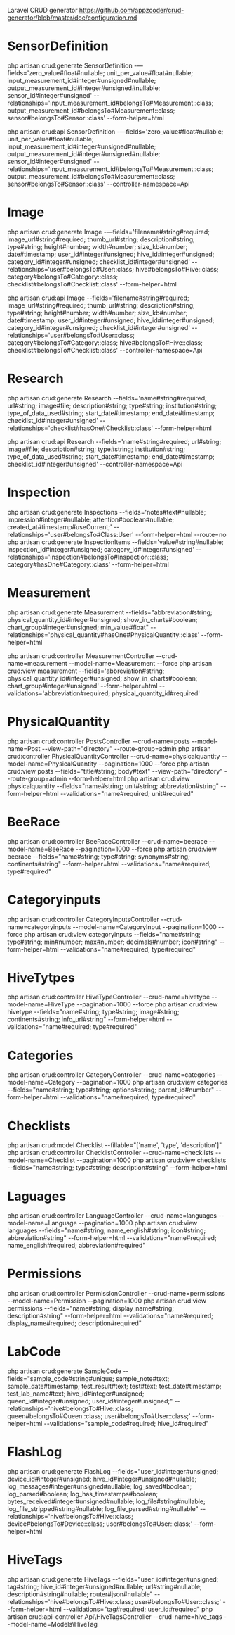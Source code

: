 Laravel CRUD generator
https://github.com/appzcoder/crud-generator/blob/master/doc/configuration.md

# SensorDefinition
php artisan crud:generate SensorDefinition -—fields='zero_value#float#nullable; unit_per_value#float#nullable; input_measurement_id#integer#unsigned#nullable; output_measurement_id#integer#unsigned#nullable; sensor_id#integer#unsigned' --relationships='input_measurement_id#belongsTo#Measurement::class; output_measurement_id#belongsTo#Measurement::class; sensor#belongsTo#Sensor::class' --form-helper=html

php artisan crud:api SensorDefinition -—fields='zero_value#float#nullable; unit_per_value#float#nullable; input_measurement_id#integer#unsigned#nullable; output_measurement_id#integer#unsigned#nullable; sensor_id#integer#unsigned' --relationships='input_measurement_id#belongsTo#Measurement::class; output_measurement_id#belongsTo#Measurement::class; sensor#belongsTo#Sensor::class' --controller-namespace=Api

# Image
php artisan crud:generate Image -—fields='filename#string#required; image_url#string#required; thumb_url#string; description#string; type#string; height#number; width#number; size_kb#number; date#timestamp; user_id#integer#unsigned; hive_id#integer#unsigned; category_id#integer#unsigned; checklist_id#integer#unsigned' --relationships=‘user#belongsTo#User::class; hive#belongsTo#Hive::class; category#belongsTo#Category::class; checklist#belongsTo#Checklist::class' --form-helper=html

php artisan crud:api Image --fields='filename#string#required; image_url#string#required; thumb_url#string; description#string; type#string; height#number; width#number; size_kb#number; date#timestamp; user_id#integer#unsigned; hive_id#integer#unsigned; category_id#integer#unsigned; checklist_id#integer#unsigned' --relationships='user#belongsTo#User::class; category#belongsTo#Category::class; hive#belongsTo#Hive::class; checklist#belongsTo#Checklist::class' --controller-namespace=Api

# Research
php artisan crud:generate Research --fields='name#string#required; url#string; image#file; description#string; type#string; institution#string; type_of_data_used#string; start_date#timestamp; end_date#timestamp; checklist_id#integer#unsigned' --relationships='checklist#hasOne#Checklist::class' --form-helper=html

php artisan crud:api Research --fields='name#string#required; url#string; image#file; description#string; type#string; institution#string; type_of_data_used#string; start_date#timestamp; end_date#timestamp; checklist_id#integer#unsigned' --controller-namespace=Api

# Inspection
php artisan crud:generate Inspections --fields='notes#text#nullable; impression#integer#nullable; attention#boolean#nullable; created_at#timestamp#useCurrent;' --relationships='user#belongsTo#Class:User' --form-helper=html --route=no
php artisan crud:generate InspectionItems --fields='value#string#nullable; inspection_id#integer#unsigned; category_id#integer#unsigned' --relationships='inspection#belongsTo#Inspection::class; category#hasOne#Category::class' --form-helper=html

# Measurement
php artisan crud:generate Measurement --fields="abbreviation#string; physical_quantity_id#integer#unsigned; show_in_charts#boolean; chart_group#integer#unsigned; min_value#float" --relationships='physical_quantity#hasOne#PhysicalQuantity::class' --form-helper=html

php artisan crud:controller MeasurementController --crud-name=measurement --model-name=Measurement --force
php artisan crud:view measurement --fields='abbreviation#string; physical_quantity_id#integer#unsigned; show_in_charts#boolean; chart_group#integer#unsigned' --form-helper=html --validations='abbreviation#required; physical_quantity_id#required'


# PhysicalQuantity
php artisan crud:controller PostsController --crud-name=posts --model-name=Post --view-path="directory" --route-group=admin
php artisan crud:controller PhysicalQuantityController --crud-name=physicalquantity --model-name=PhysicalQuantity  --pagination=1000 --force
php artisan crud:view posts --fields="title#string; body#text" --view-path="directory" --route-group=admin --form-helper=html
php artisan crud:view physicalquantity --fields="name#string; unit#string; abbreviation#string" --form-helper=html --validations="name#required; unit#required"

# BeeRace
php artisan crud:controller BeeRaceController --crud-name=beerace --model-name=BeeRace --pagination=1000 --force
php artisan crud:view beerace --fields="name#string; type#string; synonyms#string; continents#string" --form-helper=html --validations="name#required; type#required"

# Categoryinputs
php artisan crud:controller CategoryInputsController --crud-name=categoryinputs --model-name=CategoryInput --pagination=1000 --force
php artisan crud:view categoryinputs --fields="name#string; type#string; min#number; max#number; decimals#number; icon#string" --form-helper=html  --validations="name#required; type#required"

# HiveTytpes
php artisan crud:controller HiveTypeController --crud-name=hivetype --model-name=HiveType --pagination=1000 --force
php artisan crud:view hivetype --fields="name#string; type#string; image#string; continents#string; info_url#string" --form-helper=html --validations="name#required; type#required"

# Categories
php artisan crud:controller CategoryController --crud-name=categories --model-name=Category --pagination=1000
php artisan crud:view categories --fields="name#string; type#string; options#string; parent_id#number" --form-helper=html  --validations="name#required; type#required"

# Checklists
php artisan crud:model Checklist --fillable="['name', 'type', 'description']"
php artisan crud:controller ChecklistController --crud-name=checklists --model-name=Checklist --pagination=1000
php artisan crud:view checklists --fields="name#string; type#string; description#string" --form-helper=html

# Laguages
php artisan crud:controller LanguageController --crud-name=languages --model-name=Language --pagination=1000
php artisan crud:view languages --fields="name#string; name_english#string; icon#string; abbreviation#string" --form-helper=html  --validations="name#required; name_english#required; abbreviation#required"

# Permissions
php artisan crud:controller PermissionController --crud-name=permissions --model-name=Permission --pagination=1000
php artisan crud:view permissions --fields="name#string; display_name#string; description#string" --form-helper=html --validations="name#required; display_name#required; description#required"

# LabCode
php artisan crud:generate SampleCode --fields="sample_code#string#unique; sample_note#text; sample_date#timestamp; test_result#text; test#text; test_date#timestamp; test_lab_name#text; hive_id#integer#unsigned; queen_id#integer#unsigned; user_id#integer#unsigned;" --relationships='hive#belongsTo#Hive::class; queen#belongsTo#Queen::class; user#belongsTo#User::class;' --form-helper=html --validations="sample_code#required; hive_id#required"

# FlashLog
php artisan crud:generate FlashLog --fields="user_id#integer#unsigned; device_id#integer#unsigned; hive_id#integer#unsigned#nullable; log_messages#integer#unsigned#nullable; log_saved#boolean; log_parsed#boolean; log_has_timestamps#boolean; bytes_received#integer#unsigned#nullable; log_file#string#nullable; log_file_stripped#string#nullable; log_file_parsed#string#nullable" --relationships='hive#belongsTo#Hive::class; device#belongsTo#Device::class; user#belongsTo#User::class;' --form-helper=html

# HiveTags
php artisan crud:generate HiveTags --fields="user_id#integer#unsigned; tag#string; hive_id#integer#unsigned#nullable; url#string#nullable; description#string#nullable; router#json#nullable" --relationships='hive#belongsTo#Hive::class; user#belongsTo#User::class;' --form-helper=html --validations="tag#required; user_id#required"
php artisan crud:api-controller Api\\HiveTagsController --crud-name=hive_tags --model-name=Models\\HiveTag